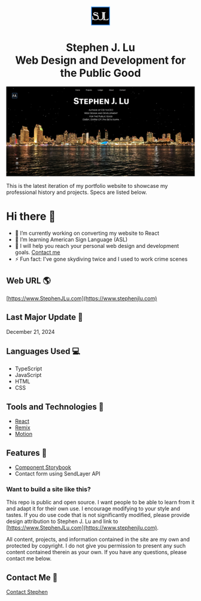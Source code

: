 <p align="center">
<img src="/public/favicon.svg" width="50" alt="SJL Logo">
</p>
<h1 align="center">Stephen J. Lu
  <br>Web Design and Development for the Public Good</h1>

[![Site Preview](/public/social-image.png)](https://www.stephenjlu.com)

This is the latest iteration of my portfolio website to showcase my professional history and projects. Specs are listed below.

# Hi there 👋

- 🔭 I’m currently working on converting my website to React
- 🤟 I’m learning American Sign Language (ASL)
- 👯 I will help you reach your personal web design and development goals. [Contact me](https://stephenjlu.com/contact)
- ⚡ Fun fact: I've gone skydiving twice and I used to work crime scenes

## Web URL 🌎

[https://www.StephenJLu.com](https://www.stephenjlu.com)

## Last Major Update 📆

December 21, 2024

## Languages Used 💻

- TypeScript
- JavaScript
- HTML
- CSS

## Tools and Technologies 🔧

- [React](https://react.dev)
- [Remix](https://remix.run)
- [Motion](https://motion.dev)

## Features 🌟

- [Component Storybook](https://storybook.stephenjlu.com)
- Contact form using SendLayer API

### Want to build a site like this?

This repo is public and open source. I want people to be able to learn from it and adapt it for their own use. I encourage modifying to your style and tastes. If you do use code that is not significantly modified, please provide design attribution to Stephen J. Lu and link to [https://www.StephenJLu.com](https://www.stephenjlu.com).

All content, projects, and information contained in the site are my own and protected by copyright. I do not give you permission to present any such content contained therein as your own. If you have any questions, please contact me below.

## Contact Me 📨

[Contact Stephen](https://www.stephenjlu.com/contact)
